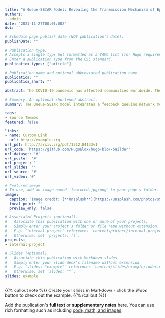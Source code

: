 ```yaml
---
title: "A Queue-SEIAR Model: Revealing the Transmission Mechanism of Epidemics in a Metro Line from a Meso Level}"
authors:
- admin
date: "2023-11-27T00:00:00Z"
doi: ""

# Schedule page publish date (NOT publication's date).
publishDate: ""

# Publication type.
# Accepts a single type but formatted as a YAML list (for Hugo requirements).
# Enter a publication type from the CSL standard.
publication_types: ["article"]

# Publication name and optional abbreviated publication name.
publication: ""
publication_short: ""

abstract: The COVID-19 pandemic has affected communities worldwide. The metro, an essential means of public transportation in many cities, is particularly vulnerable to the spread of the virus due to its limited space and complex passenger flow structure. As the basis of quick and effective management decision-making, it is very important but intractable to accurately and quickly capture the transmission mechanism of epidemics in the metro line. This study addresses this challenge by proposing a meso-level Queue-SEIAR model. The Queue-SEIAR model integrates a feedback queuing network model, which captures the nonlinear stochastic effect of the congestion propagation on passenger mobility dynamics in the metro line, with an extended SEIAR (Susceptible, Exposed, Infected, Asymptomatic, and Recovered) epidemic model in multiple-subgroups situations. The risk of infection within a metro line is measured using the Total Number of Newly Exposed Travelers (TNNET). The Macro-level Epidemic Model (MEM) is proven to underestimate the TNNET compared with the proposed Queue-SEIAR model. A recursive algorithm is proposed to solve the Queue-SEIAR model, with time complexity that is independent of passenger volumes and station and train capacities, making it suitable for the analysis and decision-making of large-scale metro lines. The Queue-SEIAR model is validated versus the micro-level agent-based simulation. Numerical experiments reveal some interesting findings (1) The gap between the Queue-SEIAR model and MEM in terms of TNNET will become larger with congestion; (2) From the Queue-SEIAR model, low-demand and low-risk stations may become high-risk because of the congestion propagation, while MEM does not think so; (3) There exists a moderate allowed entering proportion, train dwell time, and social distance to minimize the TNNET; (4) The optimal social distance increases as the train headway or travel demand increases; and (5) The epidemic prevention effectiveness of side platforms surpasses that of island platforms.

# Summary. An optional shortened abstract.
summary: The Queue-SEIAR model integrates a feedback queuing network model, which captures the nonlinear stochastic effect of the congestion propagation on passenger mobility dynamics in the metro line, with an extended SEIAR (Susceptible, Exposed, Infected, Asymptomatic, and Recovered) epidemic model in multiple-subgroups situations.

tags:
- Source Themes
featured: false

links:
- name: Custom Link
  url: http://example.org
url_pdf: http://arxiv.org/pdf/1512.04133v1
url_code: 'https://github.com/HugoBlox/hugo-blox-builder'
url_dataset: '#'
url_poster: '#'
url_project: ''
url_slides: ''
url_source: '#'
url_video: '#'

# Featured image
# To use, add an image named `featured.jpg/png` to your page's folder. 
image:
  caption: 'Image credit: [**Unsplash**](https://unsplash.com/photos/s9CC2SKySJM)'
  focal_point: ""
  preview_only: false

# Associated Projects (optional).
#   Associate this publication with one or more of your projects.
#   Simply enter your project's folder or file name without extension.
#   E.g. `internal-project` references `content/project/internal-project/index.md`.
#   Otherwise, set `projects: []`.
projects:
- internal-project

# Slides (optional).
#   Associate this publication with Markdown slides.
#   Simply enter your slide deck's filename without extension.
#   E.g. `slides: "example"` references `content/slides/example/index.md`.
#   Otherwise, set `slides: ""`.
slides: example
---
```


{{% callout note %}}
Create your slides in Markdown - click the *Slides* button to check out the example.
{{% /callout %}}

Add the publication's **full text** or **supplementary notes** here. You can use rich formatting such as including [code, math, and images](https://docs.hugoblox.com/content/writing-markdown-latex/).
